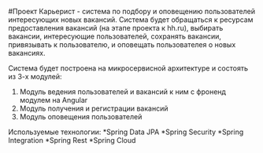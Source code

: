 #Проект Карьерист - система по подбору и оповещению пользователей интересующих новых вакансий.
Система будет обращаться к ресурсам предоставления вакансий (на этапе проекта к hh.ru), выбирать вакансии, интересующие пользователей, сохранять вакансии, привязывать к пользователю, и оповещать пользователея о новых вакансиях.

Система будет построена на микросервисной архитектуре и состоять из 3-х модулей:
1. Модуль ведения пользователей и вакансий к ним с фроненд модулем на Angular
2. Модуль получения и регистрации вакансий
3. Модуль оповещения пользователей

Используемые технологии:
*Spring Data JPA 
*Spring Security
*Spring Integration
*Spring Rest
*Spring Cloud